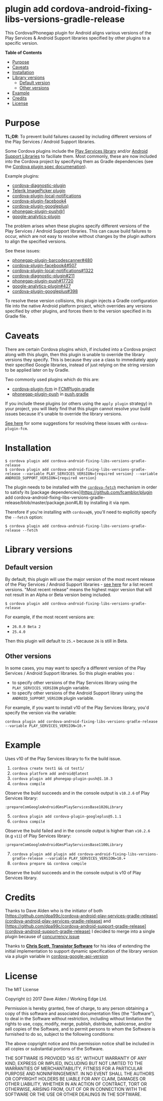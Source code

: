 plugin add cordova-android-fixing-libs-versions-gradle-release
======================================

This Cordova/Phonegap plugin for Android aligns various versions of the Play Services & Android Support libraries specified by other plugins to a specific version.

<!-- START doctoc generated TOC please keep comment here to allow auto update -->
<!-- DON'T EDIT THIS SECTION, INSTEAD RE-RUN doctoc TO UPDATE -->
**Table of Contents**

- [Purpose](#purpose)
- [Caveats](#caveats)
- [Installation](#installation)
- [Library versions](#library-versions)
  - [Default version](#default-version)
  - [Other versions](#other-versions)
- [Example](#example)
- [Credits](#credits)
- [License](#license)

<!-- END doctoc generated TOC please keep comment here to allow auto update -->
 
# Purpose

**TL;DR**: To prevent build failures caused by including different versions of the Play Services / Android Support libraries. 

Some Cordova plugins include the [Play Services library](https://developers.google.com/android/guides/overview) and/or 
[Android Support Libraries](https://developer.android.com/topic/libraries/support-library/index.html) to faciliate them.
Most commonly, these are now included into the Cordova project by specifying them as Gradle dependencies 
(see the [Cordova plugin spec documenation](https://cordova.apache.org/docs/en/latest/plugin_ref/spec.html#framework)).

Example plugins:
- [cordova-diagnostic-plugin](https://github.com/dpa99c/cordova-diagnostic-plugin)
- [Telerik ImagePicker plugin](https://github.com/Telerik-Verified-Plugins/ImagePicker)
- [cordova-plugin-local-notifications](https://github.com/katzer/cordova-plugin-local-notifications/)
- [cordova-plugin-facebook4](https://github.com/jeduan/cordova-plugin-facebook4)
- [cordova-plugin-googleplus)](https://github.com/EddyVerbruggen/cordova-plugin-googleplus)
- [phonegap-plugin-push@1](https://github.com/phonegap/phonegap-plugin-push/tree/v1.10.5)
- [google-analytics-plugin](https://github.com/danwilson/google-analytics-plugin)

The problem arises when these plugins specify different versions of the Play Services / Android Support libraries. This 
can cause build failures to occur, which are not easy to resolve without changes by the plugin authors to align the 
specified versions. 

See these issues:

- [phonegap-plugin-barcodescanner#480](https://github.com/phonegap/phonegap-plugin-barcodescanner/issues/480)
- [cordova-plugin-facebook4#507](https://github.com/jeduan/cordova-plugin-facebook4/issues/507)
- [cordova-plugin-local-notifications#1322](https://github.com/katzer/cordova-plugin-local-notifications/issues/1322)
- [cordova-diagnostic-plugin#211](https://github.com/dpa99c/cordova-diagnostic-plugin/issues/211)
- [phonegap-plugin-push#17720](https://github.com/phonegap/phonegap-plugin-push/issues/17720)
- [google-analytics-plugin#427](https://github.com/danwilson/google-analytics-plugin/issues/427)
- [cordova-plugin-googleplus#398](https://github.com/EddyVerbruggen/cordova-plugin-googleplus/issues/398)

To resolve these version collisions, this plugin injects a Gradle configuration file into the native Android platform 
project, which overrides any versions specified by other plugins, and forces them to the version specified in its Gradle file.


# Caveats

There are certain Cordova plugins which, if included into a Cordova project along with this plugin, then this plugin 
is unable to override the library versions they specify.
This is because they use a class to immediately apply their specified Google libraries, instead of just relying on 
the string version to be applied later on by Gradle. 

Two commonly used plugins which do this are:

- [cordova-plugin-fcm](https://github.com/fechanique/cordova-plugin-fcm) in [FCMPlugin.gradle](https://github.com/fechanique/cordova-plugin-fcm/blob/master/src/android/FCMPlugin.gradle#L13)
- [phonegap-plugin-push](https://github.com/phonegap/phonegap-plugin-push) in [push.gradle](https://github.com/phonegap/phonegap-plugin-push/blob/master/push.gradle#L35)

If you include these plugins (or others using the `apply plugin` strategy) in your project, you will likely find that 
this plugin cannot resolve your build issues because it's unable to override the library versions.

[See here](https://github.com/fechanique/cordova-plugin-fcm/issues/350) for some suggestions for resolving these issues 
with `cordova-plugin-fcm`.

# Installation

    $ cordova plugin add cordova-android-fixing-libs-versions-gradle-release
    $ cordova plugin add cordova-android-fixing-libs-versions-gradle-release --variable PLAY_SERVICES_VERSION={required version} --variable ANDROID_SUPPORT_VERSION={required version}
    
The plugin needs to be installed with the [`cordova-fetch`](https://cordova.apache.org/news/2016/05/24/tools-release.html) 
mechanism in order to satisfy its [package dependencies](https://github.com/fcamblor/plugin add cordova-android-fixing-libs-versions-gradle-release/blob/master/package.json#L8) 
by installing it via npm.

Therefore if you're installing with `cordova@6`, you'll need to explicitly specify the `--fetch` option:

    $ cordova plugin add cordova-android-fixing-libs-versions-gradle-release --fetch   
    
# Library versions

## Default version
By default, this plugin will use the major version of the most recent release of the Play Services / Android Support libraries - 
[see here](https://developers.google.com/android/guides/releases) for a list recent versions.
"Most recent release" means the highest major version that will not result in an Alpha or Beta version being included.

    $ cordova plugin add cordova-android-fixing-libs-versions-gradle-release

For example, if the most recent versions are:
- `26.0.0 Beta 2`
- `25.4.0`

Then this plugin will default to `25.+` because `26` is still in Beta.

## Other versions

In some cases, you may want to specify a different version of the Play Services / Android Support libraries.
So this plugin enables you :
- to specify other versions of the Play Services library using the `PLAY_SERVICES_VERSION` plugin variable.
- to specify other versions of the Android Support library using the `ANDROID_SUPPORT_VERSION` plugin variable.
 
For example, if you want to install v10 of the Play Services library, you'd specify the version via the variable:

    cordova plugin add cordova-android-fixing-libs-versions-gradle-release --variable PLAY_SERVICES_VERSION=10.+
    
# Example

Uses v10 of the Play Services library to fix the build issue.

1. `cordova create test1 && cd test1/`
2. `cordova platform add android@latest`
3. `cordova plugin add phonegap-plugin-push@1.10.3`
4. `cordova compile`

Observe the build succeeds and in the console output is `v10.2.6` of Play Services library:

    :prepareComGoogleAndroidGmsPlayServicesBase1026Library

5. `cordova plugin add cordova-plugin-googleplus@5.1.1`
6. `cordova compile`

Observe the build failed and in the console output is higher than `v10.2.6` (e.g `v11`) of Play Services library:

    :prepareComGoogleAndroidGmsPlayServicesBase1100Library

7. `cordova plugin add plugin add cordova-android-fixing-libs-versions-gradle-release --variable PLAY_SERVICES_VERSION=10.+`
8. `cordova prepare && cordova compile`

Observe the build succeeds and in the console output is v10 of Play Services library.

# Credits

Thanks to Dave Alden who is the initiator of both [https://github.com/dpa99c/cordova-android-play-services-gradle-release](cordova-android-play-services-gradle-release)
and [https://github.com/dpa99c/cordova-android-support-gradle-release](cordova-android-support-gradle-release) I decided 
to merge into a single plugin because of [concurrency issue](https://github.com/dpa99c/cordova-android-play-services-gradle-release/issues/8)

Thanks to [**Chris Scott, Transistor Software**](https://github.com/christocracy) for his idea of extending the initial implementation to support dynamic specification of the library version via a plugin variable in [cordova-google-api-version](https://github.com/transistorsoft/cordova-google-api-version)


License
================

The MIT License

Copyright (c) 2017 Dave Alden / Working Edge Ltd.

Permission is hereby granted, free of charge, to any person obtaining a copy
of this software and associated documentation files (the "Software"), to deal
in the Software without restriction, including without limitation the rights
to use, copy, modify, merge, publish, distribute, sublicense, and/or sell
copies of the Software, and to permit persons to whom the Software is
furnished to do so, subject to the following conditions:

The above copyright notice and this permission notice shall be included in
all copies or substantial portions of the Software.

THE SOFTWARE IS PROVIDED "AS IS", WITHOUT WARRANTY OF ANY KIND, EXPRESS OR
IMPLIED, INCLUDING BUT NOT LIMITED TO THE WARRANTIES OF MERCHANTABILITY,
FITNESS FOR A PARTICULAR PURPOSE AND NONINFRINGEMENT. IN NO EVENT SHALL THE
AUTHORS OR COPYRIGHT HOLDERS BE LIABLE FOR ANY CLAIM, DAMAGES OR OTHER
LIABILITY, WHETHER IN AN ACTION OF CONTRACT, TORT OR OTHERWISE, ARISING FROM,
OUT OF OR IN CONNECTION WITH THE SOFTWARE OR THE USE OR OTHER DEALINGS IN
THE SOFTWARE.